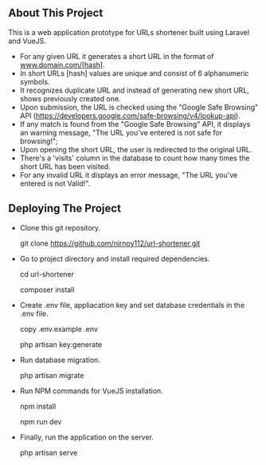 ## About This Project

This is a web application prototype for URLs shortener built using Laravel and VueJS.

-   For any given URL it generates a short URL in the format of www.domain.com/[hash].
-   In short URLs [hash] values are unique and consist of 6 alphanumeric symbols.
-   It recognizes duplicate URL and instead of generating new short URL, shows previously created one.
-   Upon submission, the URL is checked using the "Google Safe Browsing" API (https://developers.google.com/safe-browsing/v4/lookup-api).
-   If any match is found from the "Google Safe Browsing" API, it displays an warning message, "The URL you've entered is not safe for browsing!";
-   Upon opening the short URL, the user is redirected to the original URL.
-   There's a 'visits' column in the database to count how many times the short URL has been visited.
-   For any invalid URL it displays an error message, "The URL you've entered is not Valid!".

## Deploying The Project

-   Clone this git repository.

    git clone https://github.com/nirnoy112/url-shortener.git

-   Go to project directory and install required dependencies.

    cd url-shortener

    composer install

-   Create .env file, appliacation key and set database credentials in the .env file.

    copy .env.example .env

    php artisan key:generate

-   Run database migration.

    php artisan migrate

-   Run NPM commands for VueJS installation.

    npm install

    npm run dev

-   Finally, run the application on the server.

    php artisan serve
